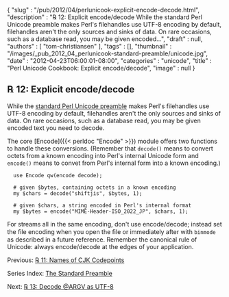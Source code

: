 {
   "slug" : "/pub/2012/04/perlunicook-explicit-encode-decode.html",
   "description" : "℞ 12: Explicit encode/decode While the standard Perl Unicode preamble makes Perl's filehandles use UTF-8 encoding by default, filehandles aren't the only sources and sinks of data. On rare occasions, such as a database read, you may be given encoded...",
   "draft" : null,
   "authors" : [
      "tom-christiansen"
   ],
   "tags" : [],
   "thumbnail" : "/images/_pub_2012_04_perlunicook-standard-preamble/unicode.jpg",
   "date" : "2012-04-23T06:00:01-08:00",
   "categories" : "unicode",
   "title" : "Perl Unicode Cookbook: Explicit encode/decode",
   "image" : null
}



℞ 12: Explicit encode/decode
----------------------------

While the [standard Perl Unicode preamble](/pub/2012/04/perlunicook-standard-preamble.html) makes Perl's filehandles use UTF-8 encoding by default, filehandles aren't the only sources and sinks of data. On rare occasions, such as a database read, you may be given encoded text you need to decode.

The core [Encode]({{< perldoc "Encode" >}}) module offers two functions to handle these conversions. (Remember that `decode()` means to convert octets from a known encoding into Perl's internal Unicode form and `encode()` means to convet from Perl's internal form into a known encoding.)

      use Encode qw(encode decode);

      # given $bytes, containing octets in a known encoding
      my $chars = decode("shiftjis", $bytes, 1);

      # given $chars, a string encoded in Perl's internal format
      my $bytes = encode("MIME-Header-ISO_2022_JP", $chars, 1);

For streams all in the same encoding, don't use encode/decode; instead set the ﬁle encoding when you open the ﬁle or immediately after with `binmode` as described in a future reference. Remember the canonical rule of Unicode: always encode/decode at the edges of your application.

Previous: [℞ 11: Names of CJK Codepoints](/pub/2012/04/perlunicook-names-of-cjk-codepoints.html)

Series Index: [The Standard Preamble](/pub/2012/04/perlunicook-standard-preamble.html)

Next: [℞ 13: Decode @ARGV as UTF-8](/pub/2012/04/perlunicookbook-decode-argv-as-utf8.html)
